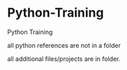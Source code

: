 # Python-Training
Python Training


all python references are not in a folder

all additional files/projects are in folder.
